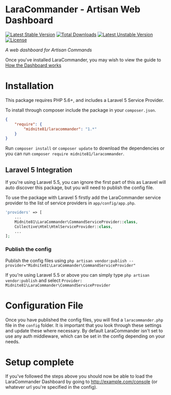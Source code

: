 # LaraCommander - Artisan Web Dashboard
[![Latest Stable Version](https://poser.pugx.org/midnite81/laracommander/version)](https://packagist.org/packages/midnite81/laracommander) [![Total Downloads](https://poser.pugx.org/midnite81/laracommander/downloads)](https://packagist.org/packages/midnite81/laracommander) [![Latest Unstable Version](https://poser.pugx.org/midnite81/laracommander/v/unstable)](https://packagist.org/packages/midnite81/laracommander) [![License](https://poser.pugx.org/midnite81/laracommander/license.svg)](https://packagist.org/packages/midnite81/laracommander)

_A web dashboard for Artisan Commands_

Once you've installed LaraCommander, you may wish to view the guide to [How the Dashboard works](dashboard.md)

# Installation

This package requires PHP 5.6+, and includes a Laravel 5 Service Provider.

To install through composer include the package in your `composer.json`.

```json
{
    "require": {
        "midnite81/laracommander": "1.*"
    }
}
```


Run `composer install` or `composer update` to download the dependencies or you can run `composer require midnite81/laracommander`.

## Laravel 5 Integration

If you're using Laravel 5.5, you can ignore the first part of this as Laravel will auto discover this package, but you 
will need to publish the config file.

To use the package with Laravel 5 firstly add the LaraCommander service provider to the list of service providers 
in `app/config/app.php`.

```php
'providers' => [
    ...
    Midnite81\LaraCommander\CommandServiceProvider::class,
    Collective\Html\HtmlServiceProvider::class,
    ...       
];
```
    
 ### Publish the config       
    
Publish the config files using 
`php artisan vendor:publish --provider="Midnite81\LaraCommander\CommandServiceProvider"`

If you're using Laravel 5.5 or above you can simply type `php artisan vendor:publish` and select 
`Provider: Midnite81\LaraCommander\CommandServiceProvider`
    
# Configuration File

Once you have published the config files, you will find a `laracommander.php` file in the `config` folder. It is 
important that you look through these settings and update these where necessary. By default LaraCommander isn't 
set to use any auth middleware, which can be set in the config depending on your needs. 

# Setup complete

If you've followed the steps above you should now be able to load the LaraCommander Dashboard by going to 
http://example.com/console (or whatever url you're specified in the config).